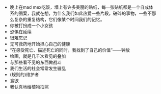 - 晚上在mad mex吃饭，墙上有许多美丽的贴纸，每一张贴纸都是一个自成体系的图案，我就在想，为什么我们如此热爱一些片段，破碎的事物，一些不那么复杂的重复结构，它们像某个时间我们的记忆。
- 你被打扮成一个小女孩
- 恐惧在延续
- 很难忘记
- 无可救药地开始担心自己的健康
- “在感受死亡、描述死亡的同时，我找到了自己的价值”——钟放
- 绘画，就是几千次看见的叠加
- 与那些看不见的东西做战斗
- 我们生活的社会常常发生骚乱
- (规则的)维护者
- 食欲  
- 我认真地给植物拍照